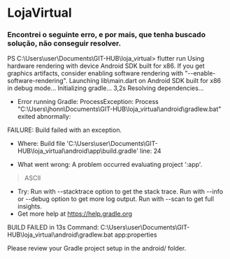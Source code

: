 # LojaVirtual
### Encontrei o seguinte erro, e por mais, que tenha buscado solução, não conseguir resolver.


PS C:\Users\user\Documents\GIT-HUB\loja_virtual> flutter run
Using hardware rendering with device Android SDK built for x86. If you get graphics artifacts, consider enabling software rendering with
"--enable-software-rendering".
Launching lib\main.dart on Android SDK built for x86 in debug mode...
Initializing gradle...                                              3,2s
Resolving dependencies...                                               
* Error running Gradle:
ProcessException: Process "C:\Users\jhonn\Documents\GIT-HUB\loja_virtual\android\gradlew.bat" exited abnormally:

FAILURE: Build failed with an exception.

* Where:
Build file 'C:\Users\user\Documents\GIT-HUB\loja_virtual\android\app\build.gradle' line: 24

* What went wrong:
A problem occurred evaluating project ':app'.
> ASCII

* Try:
Run with --stacktrace option to get the stack trace. Run with --info or --debug option to get more log output. Run with --scan to get full insights.
* Get more help at https://help.gradle.org

BUILD FAILED in 13s
  Command: C:\Users\user\Documents\GIT-HUB\loja_virtual\android\gradlew.bat app:properties


Please review your Gradle project setup in the android/ folder.
